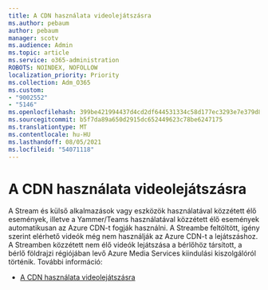 ```yaml
---
title: A CDN használata videolejátszásra
ms.author: pebaum
author: pebaum
manager: scotv
ms.audience: Admin
ms.topic: article
ms.service: o365-administration
ROBOTS: NOINDEX, NOFOLLOW
localization_priority: Priority
ms.collection: Adm_O365
ms.custom:
- "9002552"
- "5146"
ms.openlocfilehash: 399be421994437d4cd2df644531334c58d177ec3293e7e379d84cd8326823a63
ms.sourcegitcommit: b5f7da89a650d2915dc652449623c78be6247175
ms.translationtype: MT
ms.contentlocale: hu-HU
ms.lasthandoff: 08/05/2021
ms.locfileid: "54071118"
---
```

# <a name="cdn-used-for-video-playback"></a>A CDN használata videolejátszásra

A Stream és külső alkalmazások vagy eszközök használatával közzétett élő események, illetve a Yammer/Teams használatával közzétett élő események automatikusan az Azure CDN-t fogják használni. A Streambe feltöltött, igény szerint elérhető videók még nem használják az Azure CDN-t a lejátszáshoz. A Streamben közzétett nem élő videók lejátszása a bérlőhöz társított, a bérlő földrajzi régiójában levő Azure Media Services kiindulási kiszolgálóról történik. További információ:

- [A CDN használata videolejátszásra](https://docs.microsoft.com/stream/network-overview#cdn-used-for-video-playback)
